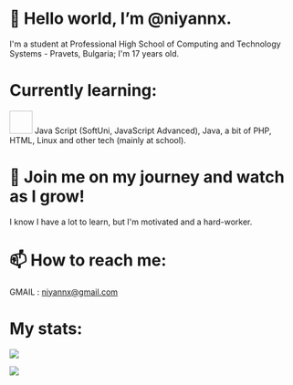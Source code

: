 # 👋 Hello world, I’m @niyannx.

I'm a student at Professional High School of Computing and Technology Systems - Pravets, Bulgaria;
I'm 17 years old.

# Currently learning:
<img scr="https://user-images.githubusercontent.com/80352675/169709263-c92f5fee-90ac-4853-81ea-98616106b1d5.png" width="40px" height="40px">
Java Script (SoftUni, JavaScript Advanced), Java, a bit of PHP, HTML, Linux and other tech (mainly at school). 

# 👀 Join me on my journey and watch as I grow!
I know I have a lot to learn, but I'm motivated and a hard-worker.

# 📫 How to reach me:
GMAIL : [niyannx@gmail.com](mailto:niyannx@gmail.com)

# My stats:
![](https://github-readme-stats.vercel.app/api?username=niyannx&show_icons=true)


![](https://github-readme-stats.vercel.app/api/top-langs/?username=niyannx&theme=default&hide_border=true&include_all_commits=false&count_private=false&layout=compact)
